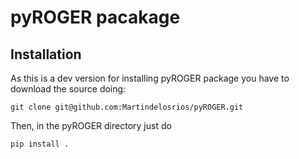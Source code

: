# pyROGER pacakage
## Installation

As this is a dev version for installing pyROGER package you have to download the source doing:

`git clone git@github.com:Martindelosrios/pyROGER.git`

Then, in the pyROGER directory just do

`pip install .`


